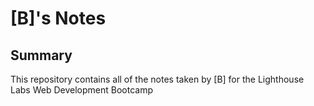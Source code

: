# [B]'s Notes
## Summary
This repository contains all of the notes taken by [B] for the Lighthouse Labs Web Development Bootcamp